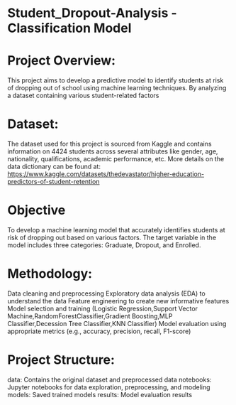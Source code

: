 # Student_Dropout-Analysis - Classification Model

# Project Overview:
This project aims to develop a predictive model to identify students at risk of dropping out of school using machine learning techniques. By analyzing a dataset containing various student-related factors

# Dataset:
The dataset used for this project is sourced from Kaggle and contains information on 4424 students across several attributes like gender, age, nationality, qualifications, academic performance, etc. More details on the data dictionary can be found at: https://www.kaggle.com/datasets/thedevastator/higher-education-predictors-of-student-retention   

# Objective 
To develop a machine learning model that accurately identifies students at risk of dropping out based on various factors. The target variable in the model includes three categories: Graduate, Dropout, and Enrolled.

# Methodology:
Data cleaning and preprocessing
Exploratory data analysis (EDA) to understand the data
Feature engineering to create new informative features
Model selection and training (Logistic Regression,Support Vector Machine,RandomForestClassifier,Gradient Boosting,MLP Classifier,Decession Tree Classifier,KNN Classifier)
Model evaluation using appropriate metrics (e.g., accuracy, precision, recall, F1-score)

# Project Structure:
data: Contains the original dataset and preprocessed data
notebooks: Jupyter notebooks for data exploration, preprocessing, and modeling
models: Saved trained models
results: Model evaluation results 

